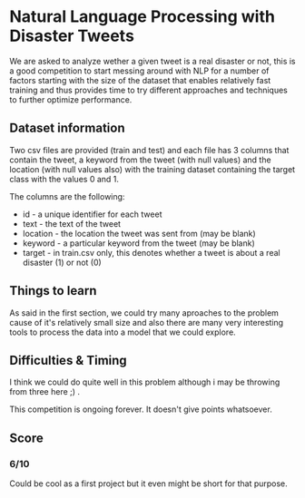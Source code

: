# Natural Language Processing with Disaster Tweets
We are asked to analyze wether a given tweet is a real disaster or not, this is a good competition to start messing around with NLP for a number of factors starting with the size of the dataset that enables relatively fast training and thus provides time to try different approaches and techniques to further optimize performance.

## Dataset information
Two csv files are provided (train and test) and each file has 3 columns that contain the tweet, a keyword from the tweet (with null values) and the location (with null values also) with the training dataset containing the target class with the values 0 and 1.

The columns are the following:
- id - a unique identifier for each tweet
- text - the text of the tweet
- location - the location the tweet was sent from (may be blank)
- keyword - a particular keyword from the tweet (may be blank)
- target - in train.csv only, this denotes whether a tweet is about a real disaster (1) or not (0)

## Things to learn
As said in the first section, we could try many aproaches to the problem cause of it's relatively small size and also there are many very interesting tools to process the data into a model that we could explore.

## Difficulties & Timing
I think we could do quite well in this problem although i may be throwing from three here ;) .

This competition is ongoing forever. It doesn't give points whatsoever.

## Score
### **6/10**
Could be cool as a first project but it even might be short for that purpose.